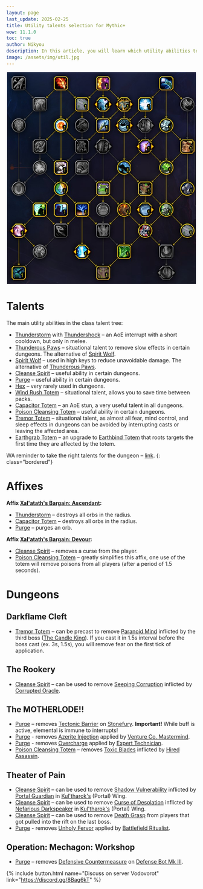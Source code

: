 ```yaml
---
layout: page
last_update: 2025-02-25
title: Utility talents selection for Mythic+
wow: 11.1.0
toc: true
author: Nikyou
description: In this article, you will learn which utility abilities to choose from the class talent tree for different dungeons.
image: /assets/img/util.jpg
---
```


<p align="center">
<img src="/assets/img/util.jpg" width=500x>
</p>

# Talents

The main utility abilities in the class talent tree:

* [Thunderstorm](https://www.wowhead.com/spell=51490) with [Thundershock](https://www.wowhead.com/spell=378779) – an AoE interrupt with a short cooldown, but only in melee.
* [Thunderous Paws](https://www.wowhead.com/spell=378075) – situational talent to remove slow effects in certain dungeons. The alternative of [Spirit Wolf](https://www.wowhead.com/spell=260878).
* [Spirit Wolf](https://www.wowhead.com/spell=260878) – used in high keys to reduce unavoidable damage. The alternative of [Thunderous Paws](https://www.wowhead.com/spell=378075).
* [Cleanse Spirit](https://www.wowhead.com/spell=51886) – useful ability in certain dungeons.
* [Purge](https://www.wowhead.com/spell=370/) – useful ability in certain dungeons.
* [Hex](https://www.wowhead.com/spell=51514) – very rarely used in dungeons.
* [Wind Rush Totem](https://www.wowhead.com/spell=192077) – situational talent, allows you to save time between packs.
* [Capacitor Totem](https://www.wowhead.com/spell=192058) – an AoE stun, a very useful talent in all dungeons.
* [Poison Cleansing Totem](https://www.wowhead.com/spell=383013) – useful ability in certain dungeons.
* [Tremor Totem](https://www.wowhead.com/spell=8143) – situational talent, as almost all fear, mind control, and sleep effects in dungeons can be avoided by interrupting casts or leaving the affected area.
* [Earthgrab Totem](https://www.wowhead.com/spell=51485) – an upgrade to [Earthbind Totem](https://www.wowhead.com/spell=2484) that roots targets the first time they are affected by the totem.

WA reminder to take the right talents for the dungeon – [link](https://wago.io/hzEzPJxst).
{: class="bordered"}

# Affixes

**Affix [Xal'atath's Bargain: Ascendant](https://www.wowhead.com/affix=148):**
* [Thunderstorm](https://www.wowhead.com/spell=51490) – destroys all orbs in the radius.
* [Capacitor Totem](https://www.wowhead.com/spell=192058) – destroys all orbs in the radius.
* [Purge](https://www.wowhead.com/spell=370/) – purges an orb.

**Affix [Xal'atath's Bargain: Devour](https://www.wowhead.com/affix=160):**
* [Cleanse Spirit](https://www.wowhead.com/spell=51886) – removes a curse from the player.
* [Poison Cleansing Totem](https://www.wowhead.com/spell=383013) – greatly simplifies this affix, one use of the totem will remove poisons from all players (after a period of 1.5 seconds).

# Dungeons

## Darkflame Cleft

* [Tremor Totem](https://www.wowhead.com/spell=8143) – can be precast to remove [Paranoid Mind](https://www.wowhead.com/spell=426145) inflicted by the third boss ([The Candle King](https://www.wowhead.com/npc=208745)). If you cast it in 1.5s interval before the boss cast (ex. 3s, 1.5s), you will remove fear on the first tick of application.

## The Rookery

* [Cleanse Spirit](https://www.wowhead.com/spell=51886) – can be used to remove [Seeping Corruption](https://www.wowhead.com/spell=430179) inflicted by [Corrupted Oracle](https://www.wowhead.com/npc=214439).

## The MOTHERLODE!!

* [Purge](https://www.wowhead.com/spell=370) – removes [Tectonic Barrier](https://www.wowhead.com/spell=263215) on [Stonefury](https://www.wowhead.com/npc=130635). **Important!** While buff is active, elemental is immune to interrupts!
* [Purge](https://www.wowhead.com/spell=370/) - removes [Azerite Injection](https://www.wowhead.com/spell=262947) applied by [Venture Co. Mastermind](https://www.wowhead.com/npc=133430).
* [Purge](https://www.wowhead.com/spell=370/) - removes [Overcharge](https://www.wowhead.com/spell=262540) applied by [Expert Technician](https://www.wowhead.com/npc=133593).
* [Poison Cleansing Totem](https://www.wowhead.com/spell=383013) – removes [Toxic Blades](https://www.wowhead.com/spell=269298) inflicted by [Hired Assassin](https://www.wowhead.com/npc=134232).

## Theater of Pain

* [Cleanse Spirit](https://www.wowhead.com/spell=51886) – can be used to remove [Shadow Vulnerability](https://www.wowhead.com/spell=330725) inflicted by [Portal Guardian](https://www.wowhead.com/npc=167998) in [Kul'tharok's](https://www.wowhead.com/npc=162309) (Portal) Wing.
* [Cleanse Spirit](https://www.wowhead.com/spell=51886) – can be used to remove [Curse of Desolation](https://www.wowhead.com/spell=333299) inflicted by [Nefarious Darkspeaker](https://www.wowhead.com/npc=169893) in [Kul'tharok's](https://www.wowhead.com/npc=162309) (Portal) Wing.
* [Cleanse Spirit](https://www.wowhead.com/spell=51886) – can be used to remove [Death Grasp](https://www.wowhead.com/spell=323831) from players that got pulled into the rift on the last boss.
* [Purge](https://www.wowhead.com/spell=370/) - removes [Unholy Fervor](https://www.wowhead.com/spell=341902) applied by [Battlefield Ritualist](https://www.wowhead.com/npc=174197).

## Operation: Mechagon: Workshop

* [Purge](https://www.wowhead.com/spell=370) – removes [Defensive Countermeasure](https://www.wowhead.com/spell=297133) on [Defense Bot Mk III](https://www.wowhead.com/npc=144298).


<p></p>

{% include button.html name="Discuss on server Vodovorot" link="https://discord.gg/8Bag6kT" %}

<p></p>